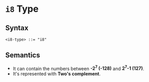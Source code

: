 # `i8` Type

## Syntax

```
<i8-type> ::= "i8"
```

## Semantics

- It can contain the numbers between **-2<sup>7</sup> (-128)** and **2<sup>7</sup>-1 (127)**.
- It's represented with **Two's complement**.
